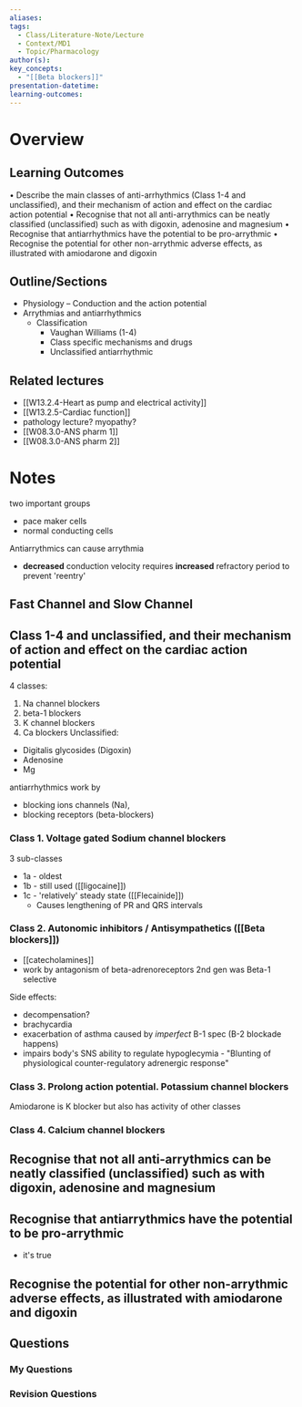 ```yaml
---
aliases: 
tags:
  - Class/Literature-Note/Lecture
  - Context/MD1
  - Topic/Pharmacology
author(s): 
key_concepts:
  - "[[Beta blockers]]"
presentation-datetime: 
learning-outcomes:
---
```



# Overview
## Learning Outcomes
• Describe the main classes of anti-arrhythmics (Class 1-4 and unclassified), and their mechanism of action and effect on the cardiac action potential
• Recognise that not all anti-arrythmics can be neatly classified (unclassified) such as with digoxin, adenosine and magnesium
• Recognise that antiarrhythmics have the potential to be pro-arrythmic
• Recognise the potential for other non-arrythmic adverse effects, as illustrated with amiodarone and digoxin

## Outline/Sections
- Physiology – Conduction and the action potential
- Arrythmias and antiarrhythmics
	- Classification
		- Vaughan Williams (1-4)
		- Class specific mechanisms and drugs
		- Unclassified antiarrhythmic
## Related lectures
- [[W13.2.4-Heart as pump and electrical activity]]
- [[W13.2.5-Cardiac function]]
- pathology lecture? myopathy?
- [[W08.3.0-ANS pharm 1]]
- [[W08.3.0-ANS pharm 2]]


# Notes

two important groups
- pace maker cells
- normal conducting cells

Antiarrythmics can cause arrythmia
- **decreased** conduction velocity requires **increased** refractory period to prevent 'reentry'

Fast Channel and Slow Channel
-


## Class 1-4 and unclassified, and their mechanism of action and effect on the cardiac action potential

4 classes:
1. Na channel blockers
2. beta-1 blockers
3. K channel blockers
4. Ca blockers
Unclassified:
- Digitalis glycosides (Digoxin)
- Adenosine
- Mg


antiarrhythmics work by 
- blocking ions channels (Na),
- blocking receptors (beta-blockers)

### Class 1. Voltage gated **Sodium channel blockers**
3 sub-classes
- 1a - oldest
- 1b - still used ([[ligocaine]])
- 1c - 'relatively' steady state ([[Flecainide]])
	- Causes lengthening of PR and QRS intervals

### Class 2. Autonomic inhibitors / Antisympathetics ([[Beta blockers]])
- [[catecholamines]]
- work by antagonism of beta-adrenoreceptors
2nd gen was Beta-1 selective

Side effects:
- decompensation?
- brachycardia
- exacerbation of asthma caused by *imperfect* B-1 spec (B-2 blockade happens)
- impairs body's SNS ability to regulate hypoglecymia - "Blunting of physiological counter-regulatory adrenergic response"
### Class 3. Prolong action potential. Potassium channel blockers

Amiodarone is K blocker but also has activity of other classes

### Class 4. Calcium channel blockers


## Recognise that not all anti-arrythmics can be neatly classified (unclassified) such as with digoxin, adenosine and magnesium

## Recognise that antiarrythmics have the potential to be pro-arrythmic
- it's true
## Recognise the potential for other non-arrythmic adverse effects, as illustrated with amiodarone and digoxin

## Questions

### My Questions
### Revision Questions




